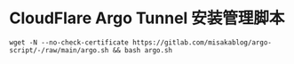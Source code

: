 # CloudFlare Argo Tunnel 安装管理脚本

```shell
wget -N --no-check-certificate https://gitlab.com/misakablog/argo-script/-/raw/main/argo.sh && bash argo.sh
```

